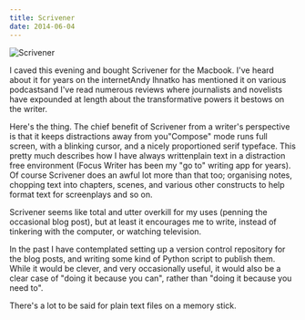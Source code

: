 ```yaml
---
title: Scrivener
date: 2014-06-04
---
```


![Scrivener](https://source.unsplash.com/d34DtRp1bqo/1600x900)

I caved this evening and bought Scrivener for the Macbook. I've heard about it for years on the internetAndy Ihnatko has mentioned it on various podcastsand I've read numerous reviews where journalists and novelists have expounded at length about the transformative powers it bestows on the writer.

Here's the thing. The chief benefit of Scrivener from a writer's perspective is that it keeps distractions away from you"Compose" mode runs full screen, with a blinking cursor, and a nicely proportioned serif typeface. This pretty much describes how I have always writtenplain text in a distraction free environment (Focus Writer has been my "go to" writing app for years). Of course Scrivener does an awful lot more than that too; organising notes, chopping text into chapters, scenes, and various other constructs to help format text for screenplays and so on.

Scrivener seems like total and utter overkill for my uses (penning the occasional blog post), but at least it encourages me to write, instead of tinkering with the computer, or watching television.

In the past I have contemplated setting up a version control repository for the blog posts, and writing some kind of Python script to publish them. While it would be clever, and very occasionally useful, it would also be a clear case of "doing it because you can", rather than "doing it because you need to".

There's a lot to be said for plain text files on a memory stick.